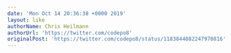 ```yaml
---
date: 'Mon Oct 14 20:36:38 +0000 2019'
layout: like
authorName: Chris Heilmann
authorUrl: 'https://twitter.com/codepo8'
originalPost: 'https://twitter.com/codepo8/status/1183844082247970816'
---
```

